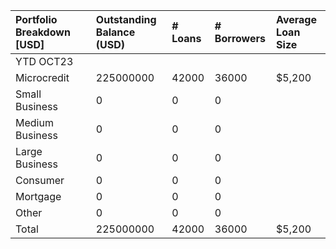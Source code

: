 | Portfolio Breakdown [USD]   |    | Outstanding Balance (USD)   | # Loans   | # Borrowers   | Average Loan Size   |
|:----------------------------|:---|:----------------------------|:----------|:--------------|:--------------------|
| YTD OCT23                   |    |                             |           |               |                     |
| Microcredit                 |    | 225000000                   | 42000     | 36000         | $5,200              |
| Small Business              |    | 0                           | 0         | 0             |                     |
| Medium Business             |    | 0                           | 0         | 0             |                     |
| Large Business              |    | 0                           | 0         | 0             |                     |
| Consumer                    |    | 0                           | 0         | 0             |                     |
| Mortgage                    |    | 0                           | 0         | 0             |                     |
| Other                       |    | 0                           | 0         | 0             |                     |
| Total                       |    | 225000000                   | 42000     | 36000         | $5,200              |